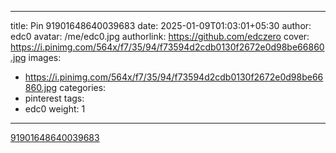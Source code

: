 
---
title: Pin 91901648640039683
date: 2025-01-09T01:03:01+05:30
author: edc0
avatar: /me/edc0.jpg
authorlink: https://github.com/edczero
cover: https://i.pinimg.com/564x/f7/35/94/f73594d2cdb0130f2672e0d98be66860.jpg
images:
   - https://i.pinimg.com/564x/f7/35/94/f73594d2cdb0130f2672e0d98be66860.jpg
categories:
  - pinterest
tags:
  - edc0
weight: 1
---

<!--more-->

[91901648640039683](https://in.pinterest.com/pin/91901648640039683/)

	